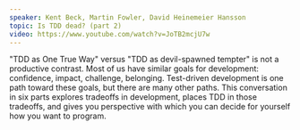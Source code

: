 ```yaml
---
speaker: Kent Beck, Martin Fowler, David Heinemeier Hansson
topic: Is TDD dead? (part 2)
video: https://www.youtube.com/watch?v=JoTB2mcjU7w
---
```


"TDD as One True Way" versus "TDD as devil-spawned tempter" is not a productive contrast. Most of us have similar goals for development: confidence, impact, challenge, belonging. Test-driven development is one path toward these goals, but there are many other paths. This conversation in six parts explores tradeoffs in development, places TDD in those tradeoffs, and gives you perspective with which you can decide for yourself how you want to program.
